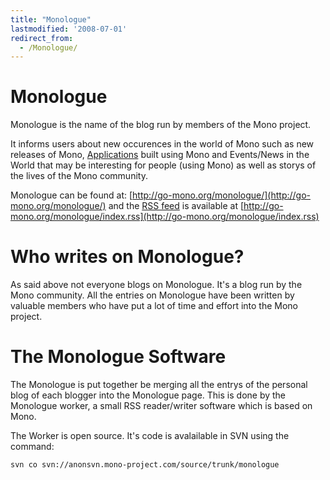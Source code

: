 ```yaml
---
title: "Monologue"
lastmodified: '2008-07-01'
redirect_from:
  - /Monologue/
---
```


Monologue
=========

Monologue is the name of the blog run by members of the Mono project.

It informs users about new occurences in the world of Mono such as new releases of Mono, [Applications](/Software) built using Mono and Events/News in the World that may be interesting for people (using Mono) as well as storys of the lives of the Mono community.

Monologue can be found at: [http://go-mono.org/monologue/](http://go-mono.org/monologue/) and the [RSS feed](http://en.wikipedia.org/wiki/RSS_%28file_format%29) is available at [http://go-mono.org/monologue/index.rss](http://go-mono.org/monologue/index.rss)

Who writes on Monologue?
========================

As said above not everyone blogs on Monologue. It's a blog run by the Mono community. All the entries on Monologue have been written by valuable members who have put a lot of time and effort into the Mono project.

The Monologue Software
======================

The Monologue is put together be merging all the entrys of the personal blog of each blogger into the Monologue page. This is done by the Monologue worker, a small RSS reader/writer software which is based on Mono.

The Worker is open source. It's code is avalailable in SVN using the command:

    svn co svn://anonsvn.mono-project.com/source/trunk/monologue
